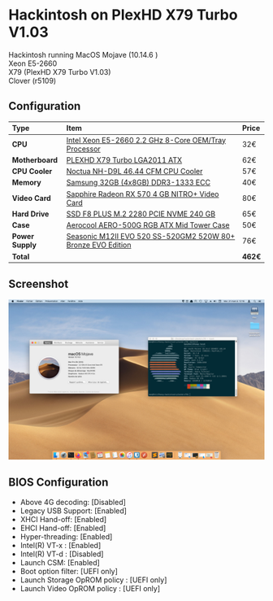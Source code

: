 # Hackintosh on PlexHD X79 Turbo V1.03

Hackintosh running MacOS Mojave (10.14.6 )  
Xeon E5-2660  
X79 (PlexHD X79 Turbo V1.03)  
Clover (r5109)  


## Configuration

Type|Item|Price
:----|:----|:----
**CPU** | [Intel Xeon E5-2660 2.2 GHz 8-Core OEM/Tray Processor](https://fr.aliexpress.com/item/4000097650923.html) |32€
**Motherboard** | [PLEXHD X79 Turbo LGA2011 ATX](https://aliexpress.com/item/32941784993.html) |62€
**CPU Cooler** | [Noctua NH-D9L 46.44 CFM CPU Cooler](https://pcpartpicker.com/product/8pgPxr/noctua-cpu-cooler-nhd9l) |57€
**Memory** | [Samsung 32GB (4x8GB) DDR3-1333 ECC](https://www.samsung.com/semiconductor/dram/module/M393B1K70CH0-YH9/) |40€
**Video Card** | [Sapphire Radeon RX 570 4 GB NITRO+ Video Card](https://www.ebay.fr/itm/Sapphire-NITRO-Radeon-RX-570-4Gb-GDDR5/114047657582) |80€
**Hard Drive** | [SSD F8 PLUS M.2 2280 PCIE NVME 240 GB](https://www.ldlc.com/fiche/PB00263748.html) |65€
**Case** | [Aerocool AERO-500G RGB ATX Mid Tower Case](https://pcpartpicker.com/product/rcndnQ/aerocool-aero-500g-rgb-atx-mid-tower-case-aero-500g-rgb) |50€
**Power Supply** | [Seasonic M12II EVO 520 SS-520GM2 520W 80+ Bronze EVO Edition](https://www.amazon.com/Seasonic-M12II-520-SS-520GM2-Capacitor/dp/B0038T0V8Q) |76€
 **Total** | | **462€**

## Screenshot

 <img src="img/screenshot.jpg" width="auto" alt="Screenshot MacOS ">

##  BIOS Configuration

 - Above 4G decoding: [Disabled]
 - Legacy USB Support: [Enabled]
 - XHCI Hand-off: [Enabled]
 - EHCI Hand-off: [Enabled]
 - Hyper-threading: [Enabled]
 - Intel(R) VT-x : [Enabled]
 - Intel(R) VT-d : [Disabled]
 - Launch CSM: [Enabled]
 - Boot option filter: [UEFI only]
 - Launch Storage OpROM policy : [UEFI only]
 - Launch Video OpROM policy : [UEFI only]

